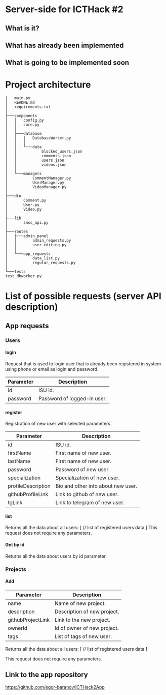 # Server-side for ICTHack #2

## What is it?

## What has already been implemented

## What is going to be implemented soon

# Project architecture
```
│   main.py
│   README.md
│   requirements.txt
│
├───components
│   │   config.py
│   │   core.py
│   │
│   ├───database
│   │   │   DatabaseWorker.py
│   │   │
│   │   └───data
│   │           blocked_users.json
│   │           comments.json
│   │           users.json
│   │           videos.json
│   │    
│   └───managers
│           CommentManager.py
│           UserManager.py
│           VideoManager.py
│
├───dto
│       Comment.py
│       User.py
│       Video.py
│    
├───lib
│       smsc_api.py
│
├───routes
│   ├───admin_panel
│   │       admin_requests.py
│   │       user_editing.py
│   │
│   └───app_requests
│           data_list.py
│           regular_requests.py
│       
└───tests
test_dbworker.py
```
# List of possible requests (server API description)

## App requests

### Users

#### login

Request that is used to login user that is already been registered in system using phone or email as login and password.

Parameter | Description
----------|-------
id        | ISU id.
password  | Password of logged-in user.

#### register

Registration of new user with selected parameters.

Parameter          | Description
-------------------|-------
id                 | ISU id.
firstName          | First name of new user.
lastName           | First name of new user.
password           | Password of new user.  
specialization     | Specialization of new user.
profileDescription | Bio and other info about new user.
githubProfileLink  | Link to github of new user.
tgLink             | Link to telegram of new user.

#### list

Returns all the data about all users:
[
// list of registered users data
]
This request does not require any parameters.

#### Get by id

Returns all the data about users by id parameter.

### Projects

#### Add

Parameter          | Description
-------------------|-------
name               | Name of new project.
description        | Description of new project.
githubProjectLink  | Link to the new project.
ownerId            | Id of owner of new project.
tags               | List of tags of new user.

Returns all the data about all users:
[
// list of registered users data
]

This request does not require any parameters.

## Link to the app repository
https://github.com/egor-baranov/ICTHack2App
